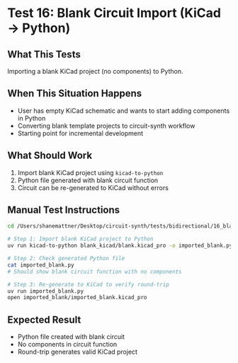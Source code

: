 # Test 16: Blank Circuit Import (KiCad → Python)

## What This Tests

Importing a blank KiCad project (no components) to Python.

## When This Situation Happens

- User has empty KiCad schematic and wants to start adding components in Python
- Converting blank template projects to circuit-synth workflow
- Starting point for incremental development

## What Should Work

1. Import blank KiCad project using `kicad-to-python`
2. Python file generated with blank circuit function
3. Circuit can be re-generated to KiCad without errors

## Manual Test Instructions

```bash
cd /Users/shanemattner/Desktop/circuit-synth/tests/bidirectional/16_blank_kicad_to_python

# Step 1: Import blank KiCad project to Python
uv run kicad-to-python blank_kicad/blank.kicad_pro -o imported_blank.py

# Step 2: Check generated Python file
cat imported_blank.py
# Should show blank circuit function with no components

# Step 3: Re-generate to KiCad to verify round-trip
uv run imported_blank.py
open imported_blank/imported_blank.kicad_pro
```

## Expected Result

- Python file created with blank circuit
- No components in circuit function
- Round-trip generates valid KiCad project
